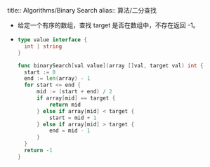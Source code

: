 title:: Algorithms/Binary Search
alias:: 算法/二分查找

- 给定一个有序的数组，查找 target 是否在数组中，不存在返回 -1。
- ```go
  type value interface {
  	int | string
  }
  
  func binarySearch[val value](array []val, target val) int {
  	start := 0
  	end := len(array) - 1
  	for start <= end {
  		mid := (start + end) / 2
  		if array[mid] == target {
  			return mid
  		} else if array[mid] < target {
  			start = mid + 1
  		} else if array[mid] > target {
  			end = mid - 1
  		}
  	}
  	return -1
  }
  ```